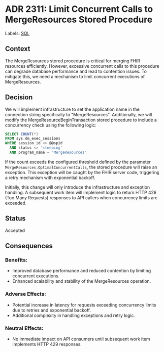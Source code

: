 # ADR 2311: Limit Concurrent Calls to MergeResources Stored Procedure
Labels: [SQL](https://github.com/microsoft/fhir-server/labels/Area-SQL)

## Context
The MergeResources stored procedure is critical for merging FHIR resources efficiently. However, excessive concurrent calls to this procedure can degrade database performance and lead to contention issues. To mitigate this, we need a mechanism to limit concurrent executions of MergeResources.

## Decision
We will implement infrastructure to set the application name in the connection string specifically to "MergeResources". Additionally, we will modify the MergeResourceBeginTransaction stored procedure to include a concurrency check using the following logic:

```sql
SELECT COUNT(*) 
FROM sys.dm_exec_sessions 
WHERE session_id <> @@spid 
  AND status <> 'sleeping' 
  AND program_name = 'MergeResources'
```

If the count exceeds the configured threshold defined by the parameter `MergeResources.OptimalConcurrentCalls`, the stored procedure will raise an exception. This exception will be caught by the FHIR server code, triggering a retry mechanism with exponential backoff.

Initially, this change will only introduce the infrastructure and exception handling. A subsequent work item will implement logic to return HTTP 429 (Too Many Requests) responses to API callers when concurrency limits are exceeded.

## Status
Accepted

## Consequences
### Benefits:
- Improved database performance and reduced contention by limiting concurrent executions.
- Enhanced scalability and stability of the MergeResources operation.

### Adverse Effects:
- Potential increase in latency for requests exceeding concurrency limits due to retries and exponential backoff.
- Additional complexity in handling exceptions and retry logic.

### Neutral Effects:
- No immediate impact on API consumers until subsequent work item implements HTTP 429 responses.
